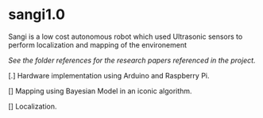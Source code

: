 sangi1.0
========

Sangi is a low cost autonomous robot which used Ultrasonic sensors to perform localization and mapping of the environement

<i>See the folder references for the research papers referenced in the project.</i>

[.] Hardware implementation using Arduino and Raspberry Pi.

[] Mapping using Bayesian Model in an iconic algorithm.

[] Localization.
